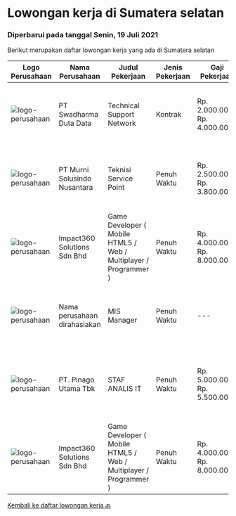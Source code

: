 
  # Lowongan kerja di Sumatera selatan

  ### Diperbarui pada tanggal Senin, 19 Juli 2021

  Berikut merupakan daftar lowongan kerja yang ada di Sumatera selatan

  |Logo Perusahaan | Nama Perusahaan | Judul Pekerjaan | Jenis Pekerjaan | Gaji Pekerjaan | Lokasi | Deskripsi | Tanggal diunggah | Pranala |
  | -------------- | --------------- | --------------- | --------- | --------- | -------------- | ------- | ----------- | ----------- |
  |![logo-perusahaan](https://image-service-cdn.seek.com.au/c9726dd48637f2122e69fa4f05bdeddb6166e3b5/ee4dce1061f3f616224767ad58cb2fc751b8d2dc)|PT Swadharma Duta Data|Technical Support Network|Kontrak|Rp. 2.000.000-Rp. 4.000.000|Jakarta Raya|Persyaratan Umum :1.	Usia Maks 30 Tahun2.	Pendidikan min S1 T.Informatika/T.Komputer3.	IPK min. 2,754.	Berpengalaman, pada bidang yang sama...|Kamis, 15 Juli 2021|https://www.jobstreet.co.id/id/job/technical-support-network-3578716?token=0~e9f57bb0-b945-47d0-86aa-7895def1eb03&sectionRank=1&jobId=jobstreet-id-job-3578716|
|![logo-perusahaan](https://image-service-cdn.seek.com.au/ce424a029956c853025e5a94c924a3b2eae9f462/ee4dce1061f3f616224767ad58cb2fc751b8d2dc)|PT Murni Solusindo Nusantara|Teknisi Service Point|Penuh Waktu|Rp. 2.500.000-Rp. 3.800.000|Cirebon|DESKRIPSI PEKERJAAN: Melakukan PM (Preventive Maintenance) dan CM (Corrective Maintenance) ke customer sesuai dengan SLA yang sudah ditetapkan....|Selasa, 13 Juli 2021|https://www.jobstreet.co.id/id/job/teknisi-service-point-3577394?token=0~e9f57bb0-b945-47d0-86aa-7895def1eb03&sectionRank=2&jobId=jobstreet-id-job-3577394|
|![logo-perusahaan](https://image-service-cdn.seek.com.au/06b729438205195a03d4bcec08ce1ddd5d9c1576/ee4dce1061f3f616224767ad58cb2fc751b8d2dc)|Impact360 Solutions Sdn Bhd|Game Developer ( Mobile HTML5 / Web / Multiplayer / Programmer )|Penuh Waktu|Rp. 4.000.000-Rp. 8.000.000|Aceh|We are hiring remote HTML5 game developers from all parts of Indonesia. If you have real experience building HTML5 games or applications, you're...|Jumat, 16 Juli 2021|https://www.jobstreet.co.id/id/job/game-developer-mobile-html5-web-multiplayer-programmer-4614896/origin/my?token=0~e9f57bb0-b945-47d0-86aa-7895def1eb03&sectionRank=3&jobId=jobstreet-my-job-4614896|
|![logo-perusahaan](https://us.123rf.com/450wm/pavelstasevich/pavelstasevich1811/pavelstasevich181101027/112815900-stock-vector-no-image-available-icon-flat-vector.jpg?ver=6)|Nama perusahaan dirahasiakan|MIS Manager|Penuh Waktu|---|Bali|Pendidikan minimal S1 segala jurusan Memiliki pengetahuan mengenai PHP dan bahasa pemrograman lainnya atau menguasai jaringan Gaji negotiable...|Sabtu, 03 Juli 2021|https://www.jobstreet.co.id/id/job/mis-manager-3570970?token=0~e9f57bb0-b945-47d0-86aa-7895def1eb03&sectionRank=4&jobId=jobstreet-id-job-3570970|
|![logo-perusahaan](https://image-service-cdn.seek.com.au/78cc1b5cbfe79e52da7b805355a2f8076735787c/ee4dce1061f3f616224767ad58cb2fc751b8d2dc)|PT. Pinago Utama Tbk|STAF ANALIS IT|Penuh Waktu|Rp. 5.000.000-Rp. 5.500.000|Sumatera Selatan|Kualifikasi: Strata-1 Jurusan Sistem Informatika Pengalaman minimal 3 Tahun di Perusahaan Perkebunan Mampu membuat dan mengembangkan Aplikasi untuk...|Rabu, 23 Juni 2021|https://www.jobstreet.co.id/id/job/staf-analis-it-3564086?token=0~e9f57bb0-b945-47d0-86aa-7895def1eb03&sectionRank=5&jobId=jobstreet-id-job-3564086|
|![logo-perusahaan](https://image-service-cdn.seek.com.au/06b729438205195a03d4bcec08ce1ddd5d9c1576/ee4dce1061f3f616224767ad58cb2fc751b8d2dc)|Impact360 Solutions Sdn Bhd|Game Developer ( Mobile HTML5 / Web / Multiplayer / Programmer )|Penuh Waktu|Rp. 4.000.000-Rp. 8.000.000|Aceh|We are hiring remote HTML5 game developers from all parts of Indonesia. If you have real experience building HTML5 games or applications, you're...|Selasa, 22 Juni 2021|https://www.jobstreet.co.id/id/job/game-developer-mobile-html5-web-multiplayer-programmer-4597348/origin/my?token=0~e9f57bb0-b945-47d0-86aa-7895def1eb03&sectionRank=6&jobId=jobstreet-my-job-4597348|


  [Kembali ke daftar lowongan kerja 🔙](../README.md#daftar-lowongan-kerja)
  